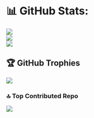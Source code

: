 # 📊 GitHub Stats:
![](https://github-readme-stats.vercel.app/api?username=Alm0stEthical&theme=onedark&hide_border=false&include_all_commits=true&count_private=true)<br/>
![](https://github-readme-streak-stats.herokuapp.com/?user=Alm0stEthical&theme=onedark&hide_border=false)<br/>
![](https://github-readme-stats.vercel.app/api/top-langs/?username=Alm0stEthical&theme=onedark&hide_border=false&include_all_commits=true&count_private=true&layout=compact)

## 🏆 GitHub Trophies
![](https://github-profile-trophy.vercel.app/?username=Alm0stEthical&theme=onedark&no-frame=false&no-bg=false&margin-w=4)

### 🔝 Top Contributed Repo
![](https://github-contributor-stats.vercel.app/api?username=Alm0stEthical&limit=5&theme=onedark&combine_all_yearly_contributions=true)
